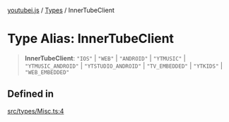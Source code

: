 [youtubei.js](../../../README.md) / [Types](../README.md) / InnerTubeClient

# Type Alias: InnerTubeClient

> **InnerTubeClient**: `"IOS"` \| `"WEB"` \| `"ANDROID"` \| `"YTMUSIC"` \| `"YTMUSIC_ANDROID"` \| `"YTSTUDIO_ANDROID"` \| `"TV_EMBEDDED"` \| `"YTKIDS"` \| `"WEB_EMBEDDED"`

## Defined in

[src/types/Misc.ts:4](https://github.com/LuanRT/YouTube.js/blob/eb21af33db708f0355f4fb15881f5d4fabc7b06c/src/types/Misc.ts#L4)
